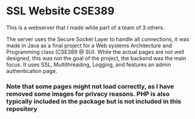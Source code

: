# SSL Website CSE389

This is a webserver that I made while part of a team of 3 others.

The server uses the Secure Socket Layer to handle all connections, it was made in Java as a final project for a Web systems Architecture and Programming class (CSE389 @ SU). 
While the actual pages are not well designed, this was not the goal of the project, the backend was the main focus. It uses SSL, Multithreading, Logging, and features an admin authentication page.

### Note that some pages might not load correctly, as I have removed some images for privacy reasons. PHP is also typically included in the package but is not included in this repository

